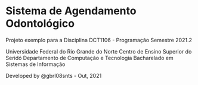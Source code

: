 # Sistema de Agendamento Odontológico

Projeto exemplo para a Disciplina DCT1106 - Programação Semestre 2021.2

Universidade Federal do Rio Grande do Norte
Centro de Ensino Superior do Seridó
Departamento de Computação e Tecnologia
Bacharelado em Sistemas de Informação

Developed by @gbrl08snts - Out, 2021
